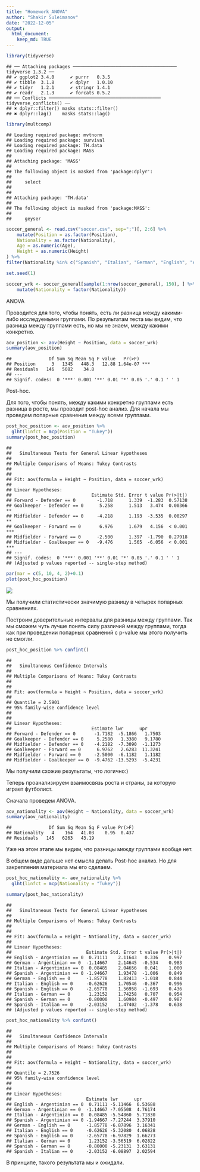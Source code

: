 ```yaml
---
title: "Homework_ANOVA"
author: "Shakir Suleimanov"
date: "2022-12-05"
output:
  html_document:
    keep_md: TRUE
---
```





```r
library(tidyverse)
```

```
## ── Attaching packages ─────────────────────────────────────── tidyverse 1.3.2 ──
## ✔ ggplot2 3.4.0      ✔ purrr   0.3.5 
## ✔ tibble  3.1.8      ✔ dplyr   1.0.10
## ✔ tidyr   1.2.1      ✔ stringr 1.4.1 
## ✔ readr   2.1.3      ✔ forcats 0.5.2 
## ── Conflicts ────────────────────────────────────────── tidyverse_conflicts() ──
## ✖ dplyr::filter() masks stats::filter()
## ✖ dplyr::lag()    masks stats::lag()
```

```r
library(multcomp)
```

```
## Loading required package: mvtnorm
## Loading required package: survival
## Loading required package: TH.data
## Loading required package: MASS
## 
## Attaching package: 'MASS'
## 
## The following object is masked from 'package:dplyr':
## 
##     select
## 
## 
## Attaching package: 'TH.data'
## 
## The following object is masked from 'package:MASS':
## 
##     geyser
```


```r
soccer_general <- read.csv("soccer.csv", sep=";")[, 2:6] %>% 
    mutate(Position = as.factor(Position), 
    Nationality = as.factor(Nationality), 
    Age = as.numeric(Age), 
    Height = as.numeric(Height)
) %>% 
filter(Nationality %in% c("Spanish", "Italian", "German", "English", "Argentinian")) 

set.seed(1) 
```


```r
soccer_wrk <- soccer_general[sample(1:nrow(soccer_general), 150), ] %>% 
    mutate(Nationality = factor(Nationality))
```


ANOVA

Проводится для того, чтобы понять, есть ли разница между какими-либо исследуемыми группами. По результатам теста мы видим, что разница между группами есть, но мы не знаем, между какими конкретно.

```r
aov_position <- aov(Height ~ Position, data = soccer_wrk)
summary(aov_position)
```

```
##              Df Sum Sq Mean Sq F value   Pr(>F)    
## Position      3   1345   448.3   12.88 1.64e-07 ***
## Residuals   146   5082    34.8                     
## ---
## Signif. codes:  0 '***' 0.001 '**' 0.01 '*' 0.05 '.' 0.1 ' ' 1
```

Post-hoc.

Для того, чтобы понять, между какими конкретно группами есть разница в росте, мы проводит post-hoc анализ. Для начала мы проведем попарные сравнения между всеми группами.

```r
post_hoc_position <- aov_position %>%
  glht(linfct = mcp(Position = "Tukey")) 
summary(post_hoc_position)
```

```
## 
## 	 Simultaneous Tests for General Linear Hypotheses
## 
## Multiple Comparisons of Means: Tukey Contrasts
## 
## 
## Fit: aov(formula = Height ~ Position, data = soccer_wrk)
## 
## Linear Hypotheses:
##                              Estimate Std. Error t value Pr(>|t|)    
## Forward - Defender == 0        -1.718      1.339  -1.283  0.57138    
## Goalkeeper - Defender == 0      5.258      1.513   3.474  0.00366 ** 
## Midfielder - Defender == 0     -4.218      1.193  -3.535  0.00297 ** 
## Goalkeeper - Forward == 0       6.976      1.679   4.156  < 0.001 ***
## Midfielder - Forward == 0      -2.500      1.397  -1.790  0.27918    
## Midfielder - Goalkeeper == 0   -9.476      1.565  -6.056  < 0.001 ***
## ---
## Signif. codes:  0 '***' 0.001 '**' 0.01 '*' 0.05 '.' 0.1 ' ' 1
## (Adjusted p values reported -- single-step method)
```

```r
par(mar = c(5, 10, 4, 2)+0.1)
plot(post_hoc_position)
```

![](Homework_ANOVA_files/figure-html/unnamed-chunk-5-1.png)<!-- -->

Мы получили статистически значимую разницу в четырех попарных сравнениях.

Построим доверительные интервалы для разницы между группами. Так мы сможем чуть лучше понять силу различий между группами, тогда как при проведении попарных сравнений с p-value мы этого получить не смогли. 


```r
post_hoc_position %>% confint()
```

```
## 
## 	 Simultaneous Confidence Intervals
## 
## Multiple Comparisons of Means: Tukey Contrasts
## 
## 
## Fit: aov(formula = Height ~ Position, data = soccer_wrk)
## 
## Quantile = 2.5901
## 95% family-wise confidence level
##  
## 
## Linear Hypotheses:
##                              Estimate lwr      upr     
## Forward - Defender == 0       -1.7182  -5.1866   1.7503
## Goalkeeper - Defender == 0     5.2580   1.3380   9.1780
## Midfielder - Defender == 0    -4.2182  -7.3090  -1.1273
## Goalkeeper - Forward == 0      6.9762   2.6283  11.3241
## Midfielder - Forward == 0     -2.5000  -6.1182   1.1182
## Midfielder - Goalkeeper == 0  -9.4762 -13.5293  -5.4231
```
Мы получили схожие результаты, что логично:)


Теперь проанализируем взаимосвязь роста и страны, за которую играет футболист.

Сначала проведем ANOVA.

```r
aov_nationality <- aov(Height ~ Nationality, data = soccer_wrk)
summary(aov_nationality)
```

```
##              Df Sum Sq Mean Sq F value Pr(>F)
## Nationality   4    164   41.03    0.95  0.437
## Residuals   145   6263   43.19
```
Уже на этом этапе мы видим, что разницы между группами вообще нет. 

В общем виде дальше нет смысла делать Post-hoc анализ. Но для закрепления материала мы его сделаем.

```r
post_hoc_nationality <- aov_nationality %>%
  glht(linfct = mcp(Nationality = "Tukey")) 

summary(post_hoc_nationality)
```

```
## 
## 	 Simultaneous Tests for General Linear Hypotheses
## 
## Multiple Comparisons of Means: Tukey Contrasts
## 
## 
## Fit: aov(formula = Height ~ Nationality, data = soccer_wrk)
## 
## Linear Hypotheses:
##                            Estimate Std. Error t value Pr(>|t|)
## English - Argentinian == 0  0.71111    2.11643   0.336    0.997
## German - Argentinian == 0  -1.14667    2.14645  -0.534    0.983
## Italian - Argentinian == 0  0.08485    2.04656   0.041    1.000
## Spanish - Argentinian == 0 -1.94667    1.93478  -1.006    0.849
## German - English == 0      -1.85778    1.82413  -1.018    0.844
## Italian - English == 0     -0.62626    1.70546  -0.367    0.996
## Spanish - English == 0     -2.65778    1.56958  -1.693    0.436
## Italian - German == 0       1.23152    1.74258   0.707    0.954
## Spanish - German == 0      -0.80000    1.60984  -0.497    0.987
## Spanish - Italian == 0     -2.03152    1.47402  -1.378    0.638
## (Adjusted p values reported -- single-step method)
```

```r
post_hoc_nationality %>% confint()
```

```
## 
## 	 Simultaneous Confidence Intervals
## 
## Multiple Comparisons of Means: Tukey Contrasts
## 
## 
## Fit: aov(formula = Height ~ Nationality, data = soccer_wrk)
## 
## Quantile = 2.7526
## 95% family-wise confidence level
##  
## 
## Linear Hypotheses:
##                            Estimate lwr      upr     
## English - Argentinian == 0  0.71111 -5.11466  6.53688
## German - Argentinian == 0  -1.14667 -7.05508  4.76174
## Italian - Argentinian == 0  0.08485 -5.54860  5.71830
## Spanish - Argentinian == 0 -1.94667 -7.27244  3.37910
## German - English == 0      -1.85778 -6.87896  3.16341
## Italian - English == 0     -0.62626 -5.32080  4.06828
## Spanish - English == 0     -2.65778 -6.97829  1.66273
## Italian - German == 0       1.23152 -3.56519  6.02822
## Spanish - German == 0      -0.80000 -5.23131  3.63131
## Spanish - Italian == 0     -2.03152 -6.08897  2.02594
```
В принципе, такого результата мы и ожидали. 

